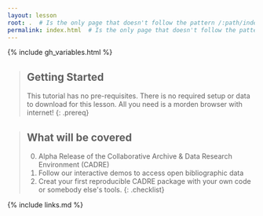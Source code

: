 ```yaml
---
layout: lesson
root: .  # Is the only page that doesn't follow the pattern /:path/index.html
permalink: index.html  # Is the only page that doesn't follow the pattern /:path/index.html
---
```


{% include gh_variables.html %}

> ## Getting Started
>
> This tutorial has no pre-requisites. There is no required setup or data to 
> download for this lesson. All you need is a morden browser with internet!
{: .prereq}

> ## What will be covered
>
> 0.  Alpha Release of the Collaborative Archive & Data Research Environment (CADRE)
> 1.  Follow our interactive demos to access open bibliographic data
> 2.  Creat your first reproducible CADRE package with your own code or somebody else's tools.
{: .checklist}

{% include links.md %}
